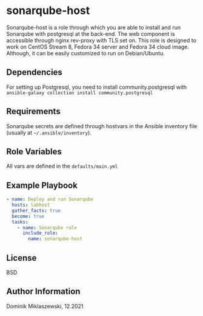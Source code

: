 sonarqube-host
==============

Sonarqube-host is a role through which you are able to install and run Sonarqube with postgresql at the back-end. The web component is accessible through nginx rev-proxy with TLS set on. This role is designed to work on CentOS Stream 8, Fedora 34 server and Fedora 34 cloud image. Although, it can be easily customized to run on Debian/Ubuntu.

Dependencies
------------

For setting up Postgresql, you need to install community.postgresql with `ansible-galaxy collection install community.postgresql`

Requirements
------------

Sonarqube secrets are defined through hostvars in the Ansible inventory file (usually at `~/.ansible/inventory`).

Role Variables
--------------

All vars are defined in the `defaults/main.yml`

Example Playbook
----------------

```yaml
- name: Deploy and run Sonarqube
  hosts: labhost
  gather_facts: true
  become: true
  tasks:
    - name: Sonarqube role
      include_role:
        name: sonarqube-host
```

License
-------

BSD

Author Information
------------------

Dominik Miklaszewski, 12.2021

